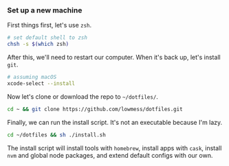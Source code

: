 ### Set up a new machine

First things first, let's use `zsh`.

```bash
# set default shell to zsh
chsh -s $(which zsh)
```

After this, we'll need to restart our computer. When it's back up, let's install `git`.

```bash
# assuming macOS
xcode-select --install
```

Now let's clone or download the repo to `~/dotfiles/`.

```bash
cd ~ && git clone https://github.com/lowmess/dotfiles.git
```

Finally, we can run the install script. It's not an executable because I'm lazy.

```bash
cd ~/dotfiles && sh ./install.sh
```

The install script will install tools with `homebrew`, install apps with `cask`, install `nvm` and global node packages, and extend default configs with our own.
